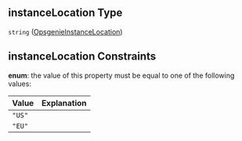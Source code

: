 ## instanceLocation Type

`string` ([OpsgenieInstanceLocation](definitions-definitions-opsgenieinstancelocation.md))

## instanceLocation Constraints

**enum**: the value of this property must be equal to one of the following values:

| Value  | Explanation |
| :----- | :---------- |
| `"US"` |             |
| `"EU"` |             |
